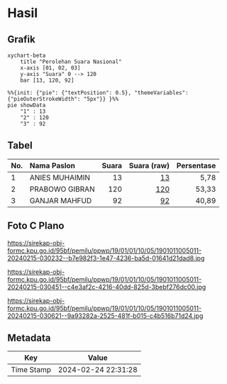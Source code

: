 # Hasil

## Grafik

```mermaid
xychart-beta
    title "Perolehan Suara Nasional"
    x-axis [01, 02, 03]
    y-axis "Suara" 0 --> 120
    bar [13, 120, 92]
```

```mermaid
%%{init: {"pie": {"textPosition": 0.5}, "themeVariables": {"pieOuterStrokeWidth": "5px"}} }%%
pie showData
    "1" : 13
    "2" : 120
    "3" : 92
```

## Tabel

| No. | Nama Paslon    | Suara | Suara (raw) | Persentase |
|:--- |:-------------- | -----:| -----------:| ----------:|
| 1   | ANIES MUHAIMIN | 13    | [13][p-1]   | 5,78       |
| 2   | PRABOWO GIBRAN | 120   | [120][p-2]  | 53,33      |
| 3   | GANJAR MAHFUD  | 92    | [92][p-3]   | 40,89      |


[p-1]: https://github.com/gigit-pemilu/pemilu-2024/blob/main/pilpres/hitung-suara/sub/19-kepulauan-bangka-belitung/sub/01-bangka/sub/01-sungailiat/sub/1005-kenanga/sub/011-tps/sub/paslon-1.txt
[p-2]: https://github.com/gigit-pemilu/pemilu-2024/blob/main/pilpres/hitung-suara/sub/19-kepulauan-bangka-belitung/sub/01-bangka/sub/01-sungailiat/sub/1005-kenanga/sub/011-tps/sub/paslon-2.txt
[p-3]: https://github.com/gigit-pemilu/pemilu-2024/blob/main/pilpres/hitung-suara/sub/19-kepulauan-bangka-belitung/sub/01-bangka/sub/01-sungailiat/sub/1005-kenanga/sub/011-tps/sub/paslon-3.txt

## Foto C Plano

https://sirekap-obj-formc.kpu.go.id/95bf/pemilu/ppwp/19/01/01/10/05/1901011005011-20240215-030232--b7e982f3-1e47-4236-ba5d-01641d21dad8.jpg

https://sirekap-obj-formc.kpu.go.id/95bf/pemilu/ppwp/19/01/01/10/05/1901011005011-20240215-030451--c4e3af2c-4216-40dd-825d-3bebf276dc00.jpg

https://sirekap-obj-formc.kpu.go.id/95bf/pemilu/ppwp/19/01/01/10/05/1901011005011-20240215-030621--9a93282a-2525-481f-b015-c4b516b71d24.jpg


## Metadata

| Key        | Value               |
| ---------- | ------------------- |
| Time Stamp | 2024-02-24 22:31:28 |



